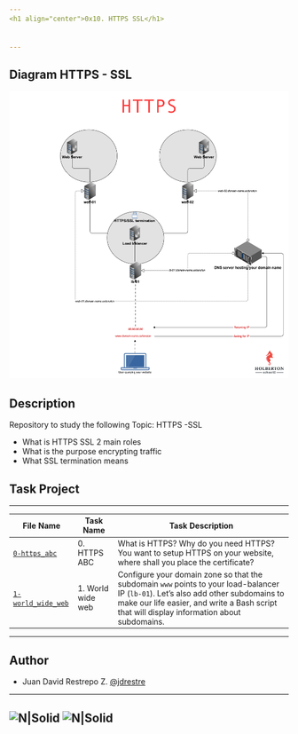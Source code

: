 ```yaml
---
<h1 align="center">0x10. HTTPS SSL</h1>


---
```

## Diagram HTTPS - SSL

![N|Solid](https://github.com/jdrestre/pictures-holberton-projects/blob/master/0x10_HTTPS_SSL/HTTPS_diagram.png)


## Description
Repository to study the following Topic: HTTPS -SSL

- What is HTTPS SSL 2 main roles
- What is the purpose encrypting traffic
- What SSL termination means

## Task Project
---
File Name|Task Name|Task Description
---|---|---
[`0-https_abc`](https://github.com/jdrestre/holberton-system_engineering-devops/tree/master/0x10-https_ssl/0-https_abc)|0. HTTPS ABC|What is HTTPS? Why do you need HTTPS? You want to setup HTTPS on your website, where shall you place the certificate?
[`1-world_wide_web`](https://github.com/jdrestre/holberton-system_engineering-devops/tree/master/0x10-https_ssl/1-world_wide_web)|1. World wide web|Configure your domain zone so that the subdomain `www` points to your load-balancer IP (`lb-01`). Let’s also add other subdomains to make our life easier, and write a Bash script that will display information about subdomains.


---
## Author

- Juan David Restrepo Z. [@jdrestre](https://twitter.com/jdrestre)

---
![N|Solid](https://www.holbertonschool.com/holberton-logo.png) ![N|Solid](https://intranet.hbtn.io/assets/holberton-logo-coral-27055cb2f875eb10bf3b3942e52a24581bc0667695bdc856d4f08b469b678000.png)
---
